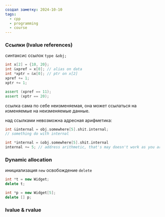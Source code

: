 ```yaml
---
создал заметку: 2024-10-10
tags:
  - cpp
  - programming
  - course
---
```

### Ссылки (lvalue references)
синтаксис ссылок `type &obj;`
```cpp
int x[2] = {10, 20};
int &xpref = x[0]; // alias on data
int *xptr = &x[0]; // ptr on x[2]
xpref += 1;
xptr += 1;

assert (xpref == 11);
assert (xptr == 20);
```

ссылка сама по себе неизменяемая, она может ссылаться на изменяемые на неизменяемые данные. 

над ссылками невозможна адресная арифметика:
```cpp
int &internal = obj.somewhere[5].shit.internal;
// something do with internal
```

```cpp
int *internal = &obj.somewhere[5].shit.internal
internal += 5; // address arithmetic, that's may doesn't work as you are expected!
```

### Dynamic allocation
инициализация `new` освобождение `delete`

```cpp
int *t = new Widget;
delete t;

int *p = new Widget[5];
delete [] p; 
```

### lvalue & rvalue
